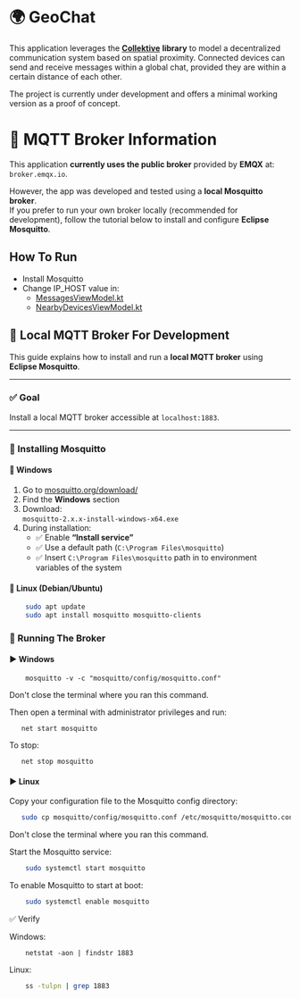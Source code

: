 # 🌍 GeoChat

This application leverages the [**Collektive**](https://github.com/Collektive/collektive) **library** to model a decentralized communication system based on spatial proximity. Connected devices can send and receive messages within a global chat, provided they are within a certain distance of each other.

The project is currently under development and offers a minimal working version as a proof of concept.
# 🔄 MQTT Broker Information

This application **currently uses the public broker** provided by **EMQX** at: `broker.emqx.io`.

However, the app was developed and tested using a **local Mosquitto broker**.  
If you prefer to run your own broker locally (recommended for development), follow the tutorial below to install and configure **Eclipse Mosquitto**.

## How To Run
- Install Mosquitto 
- Change IP_HOST value in:
  - [MessagesViewModel.kt](app/src/main/java/it/unibo/collektive/viewmodels/MessagesViewModel.kt) 
  - [NearbyDevicesViewModel.kt](app/src/main/java/it/unibo/collektive/viewmodels/NearbyDevicesViewModel.kt)

## 🧪 Local MQTT Broker For Development

This guide explains how to install and run a **local MQTT broker** using **Eclipse Mosquitto**.

---

### ✅ Goal

Install a local MQTT broker accessible at `localhost:1883`.

---

### 🧰 Installing Mosquitto

#### 🔹 Windows

1. Go to [mosquitto.org/download/](https://mosquitto.org/download/)
2. Find the **Windows** section
3. Download:  
   `mosquitto-2.x.x-install-windows-x64.exe`
4. During installation:
    - ✅ Enable **“Install service”**
    - ✅ Use a default path (`C:\Program Files\mosquitto`)
    - ✅ Insert `C:\Program Files\mosquitto` path in to environment variables of the system

#### 🔹 Linux (Debian/Ubuntu)

```bash
    sudo apt update
    sudo apt install mosquitto mosquitto-clients
```

### 🚀 Running The Broker

#### ▶️ Windows

```shell
    mosquitto -v -c "mosquitto/config/mosquitto.conf"
```
Don't close the terminal where you ran this command.

Then open a terminal with administrator privileges and run:
```shell
   net start mosquitto
```

To stop:
```shell
   net stop mosquitto
```

#### ▶️ Linux

Copy your configuration file to the Mosquitto config directory:
```bash
   sudo cp mosquitto/config/mosquitto.conf /etc/mosquitto/mosquitto.conf
```
Don't close the terminal where you ran this command.

Start the Mosquitto service:
```bash
    sudo systemctl start mosquitto
```

To enable Mosquitto to start at boot:
```bash
    sudo systemctl enable mosquitto
```

✅ Verify

Windows:
```shell
    netstat -aon | findstr 1883
```

Linux:
```bash
    ss -tulpn | grep 1883
```